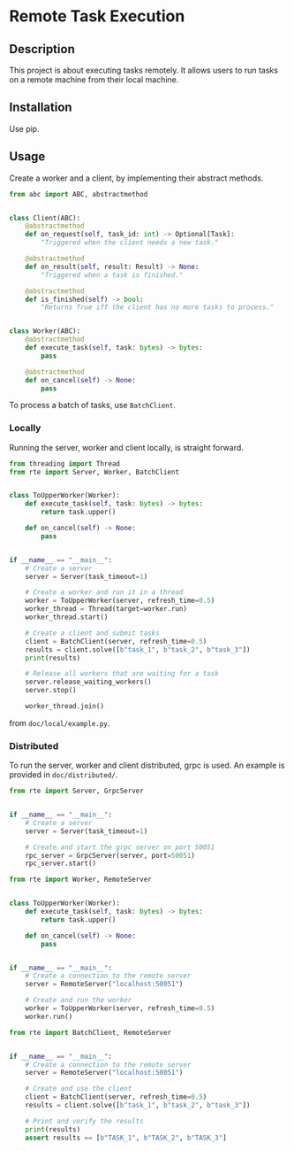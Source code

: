 # Remote Task Execution

## Description
This project is about executing tasks remotely. It allows users to run tasks on a remote machine from their local machine.

## Installation
Use pip.

## Usage
Create a worker and a client, by implementing their abstract methods.
```python
from abc import ABC, abstractmethod


class Client(ABC):
    @abstractmethod
    def on_request(self, task_id: int) -> Optional[Task]:
        "Triggered when the client needs a new task."

    @abstractmethod
    def on_result(self, result: Result) -> None:
        "Triggered when a task is finished."

    @abstractmethod
    def is_finished(self) -> bool:
        "Returns True iff the client has no more tasks to process."


class Worker(ABC):
    @abstractmethod
    def execute_task(self, task: bytes) -> bytes:
        pass

    @abstractmethod
    def on_cancel(self) -> None:
        pass
```
To process a batch of tasks, use `BatchClient`.

### Locally
Running the server, worker and client locally, is straight forward.
```python
from threading import Thread
from rte import Server, Worker, BatchClient


class ToUpperWorker(Worker):
    def execute_task(self, task: bytes) -> bytes:
        return task.upper()

    def on_cancel(self) -> None:
        pass


if __name__ == "__main__":
    # Create a server
    server = Server(task_timeout=1)

    # Create a worker and run it in a thread
    worker = ToUpperWorker(server, refresh_time=0.5)
    worker_thread = Thread(target=worker.run)
    worker_thread.start()

    # Create a client and submit tasks
    client = BatchClient(server, refresh_time=0.5)
    results = client.solve([b"task_1", b"task_2", b"task_3"])
    print(results)

    # Release all workers that are waiting for a task
    server.release_waiting_workers()
    server.stop()

    worker_thread.join()
```
from `doc/local/example.py`.

### Distributed
To run the server, worker and client distributed, grpc is used.
An example is provided in `doc/distributed/`.
```python
from rte import Server, GrpcServer


if __name__ == "__main__":
    # Create a server
    server = Server(task_timeout=1)

    # Create and start the grpc server on port 50051
    rpc_server = GrpcServer(server, port=50051)
    rpc_server.start()
```
```python
from rte import Worker, RemoteServer


class ToUpperWorker(Worker):
    def execute_task(self, task: bytes) -> bytes:
        return task.upper()

    def on_cancel(self) -> None:
        pass


if __name__ == "__main__":
    # Create a connection to the remote server
    server = RemoteServer("localhost:50051")

    # Create and run the worker
    worker = ToUpperWorker(server, refresh_time=0.5)
    worker.run()
```
```python
from rte import BatchClient, RemoteServer


if __name__ == "__main__":
    # Create a connection to the remote server
    server = RemoteServer("localhost:50051")

    # Create and use the client
    client = BatchClient(server, refresh_time=0.5)
    results = client.solve([b"task_1", b"task_2", b"task_3"])

    # Print and verify the results
    print(results)
    assert results == [b"TASK_1", b"TASK_2", b"TASK_3"]
```

